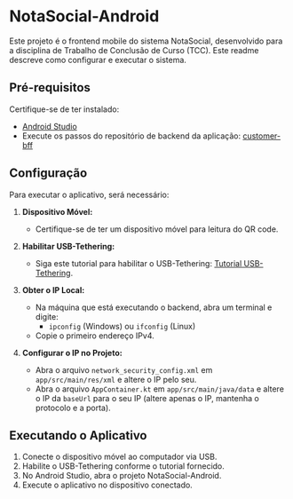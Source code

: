 # NotaSocial-Android

Este projeto é o frontend mobile do sistema NotaSocial, desenvolvido para a disciplina de Trabalho de Conclusão de Curso (TCC). Este readme descreve como configurar e executar o sistema.

## Pré-requisitos

Certifique-se de ter instalado:

- [Android Studio](https://developer.android.com/studio)
- Execute os passos do repositório de backend da aplicação: [customer-bff](https://github.com/juanfernandes-rrm/customer-bff/tree/main)

## Configuração

Para executar o aplicativo, será necessário:

1. **Dispositivo Móvel:**
   - Certifique-se de ter um dispositivo móvel para leitura do QR code.

2. **Habilitar USB-Tethering:**
   - Siga este tutorial para habilitar o USB-Tethering: [Tutorial USB-Tethering](https://www.minhaconexao.com.br/blog/software/tethering-usb).

3. **Obter o IP Local:**
   - Na máquina que está executando o backend, abra um terminal e digite:
     - `ipconfig` (Windows) ou `ifconfig` (Linux)
   - Copie o primeiro endereço IPv4.

4. **Configurar o IP no Projeto:**
   - Abra o arquivo `network_security_config.xml` em `app/src/main/res/xml` e altere o IP pelo seu.
   - Abra o arquivo `AppContainer.kt` em `app/src/main/java/data` e altere o IP da `baseUrl` para o seu IP (altere apenas o IP, mantenha o protocolo e a porta).

## Executando o Aplicativo

1. Conecte o dispositivo móvel ao computador via USB.
2. Habilite o USB-Tethering conforme o tutorial fornecido.
3. No Android Studio, abra o projeto NotaSocial-Android.
4. Execute o aplicativo no dispositivo conectado.